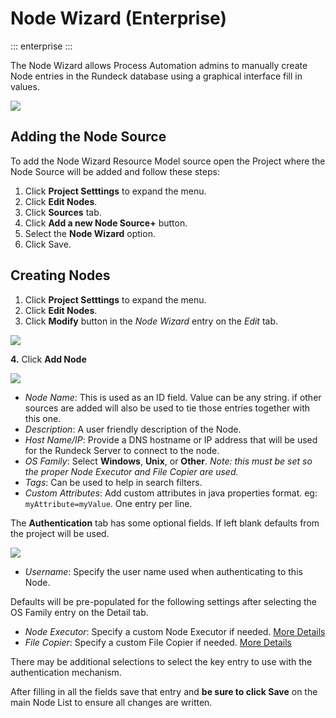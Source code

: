 # Node Wizard (Enterprise)
::: enterprise
:::

The Node Wizard allows Process Automation admins to manually create Node entries in the Rundeck database using a graphical interface fill in values.

  ![](/assets/img/nodewiz-source.png)

## Adding the Node Source
To add the Node Wizard Resource Model source open the Project where the Node Source will be added and follow these steps:

1. Click **Project Setttings** to expand the menu.
2. Click **Edit Nodes**.
3. Click **Sources** tab.
4. Click **Add a new Node Source+** button.
5. Select the **Node Wizard** option.
6. Click Save.

## Creating Nodes

1. Click **Project Setttings** to expand the menu.
2. Click **Edit Nodes**.
3. Click **Modify** button in the _Node Wizard_ entry on the _Edit_ tab.

![](/assets/img/nodewiz-add-1.png)

**4\.** Click **Add Node**

![](/assets/img/nodewiz-add-detail.png)

- _Node Name_: This is used as an ID field. Value can be any string. if other sources are added will also be used to tie those entries together with this one.
- _Description_: A user friendly description of the Node.
- _Host Name/IP_: Provide a DNS hostname or IP address that will be used for the Rundeck Server to connect to the node.
- _OS Family_: Select **Windows**, **Unix**, or **Other**.  _Note: this must be set so the proper Node Executor and File Copier are used._
- _Tags_: Can be used to help in search filters.
- _Custom Attributes_: Add custom attributes in java properties format. eg: `myAttribute=myValue`.  One entry per line.


The **Authentication** tab has some optional fields.  If left blank defaults from the project will be used.

![](/assets/img/nodewiz-add-authentication.png)

- _Username_: Specify the user name used when authenticating to this Node.

Defaults will be pre-populated for the following settings after selecting the OS Family entry on the Detail tab.
- _Node Executor_: Specify a custom Node Executor if needed. [More Details](/manual/projects/node-execution/builtin.html#when-node-executors-are-invoked)
- _File Copier_: Specify a custom File Copier if needed. [More Details](/manual/projects/node-execution/builtin.html#file-copier-destination-directory)

There may be additional selections to select the key entry to use with the authentication mechanism.

After filling in all the fields save that entry and **be sure to click Save** on the main Node List to ensure all changes are written.
